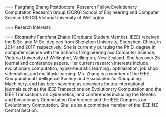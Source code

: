 ===
Fangfang Zhang
Postdoctoral Research Fellow
Evolutionary Computation Research Group (ECRG)
School of Engineering and Computer Science (SECS)
Victoria University of Wellington

===
Reserch Interests

===
Biography
Fangfang Zhang (Graduate Student Member, IEEE)
received the B.Sc. and M.Sc. degrees from Shenzhen
University, Shenzhen, China, in 2014 and 2017,
respectively. She is currently pursuing the Ph.D.
degree in computer science with the School of Engineering
and Computer Science, Victoria University
of Wellington, Wellington, New Zealand.
She has over 25 journal and conference papers.
Her current research interests include evolutionary
computation, hyper-heuristic learning / optimisation,
job shop scheduling, and multitask learning.
Ms. Zhang is a member of the IEEE Computational Intelligence Society
and Association for Computing Machinery, and has been severing as reviewers
for top international journals such as the IEEE Transactions on Evolutionary
Computation and the IEEE Transactions on Cybernetics, and conferences
including the Genetic and Evolutionary Computation Conference and the IEEE
Congress on Evolutionary Computation. She is also a committee member of
the IEEE NZ Central Section.
